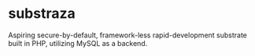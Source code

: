 # substraza
Aspiring secure-by-default, framework-less rapid-development substrate built in PHP, utilizing MySQL as a backend.
